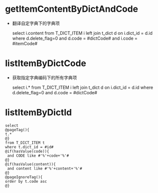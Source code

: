 getItemContentByDictAndCode
===
* 翻译自定字典下的字典项


	select i.content 
	from T_DICT_ITEM i 
	left join t_dict d on i.dict_id = d.id 
	where d.delete_flag=0 and d.code = #dictCode# and i.code = #itemCode#
	
listItemByDictCode
===
* 获取指定字典编码下的所有字典项


	select i.*
	from T_DICT_ITEM i 
	left join t_dict d on i.dict_id = d.id 
	where d.delete_flag=0 and d.code = #dictCode#

listItemByDictId
===
	select
	@pageTag(){
	t.*
	@}
	from T_DICT_ITEM t
	where t.dict_id = #id#
	@if(hasValue(code)){
	 and CODE like #'%'+code+'%'#
	@}
	@if(hasValue(content)){
	 and content like #'%'+content+'%'#
	@}
	@pageIgnoreTag(){
	order by t.code asc
	@}
